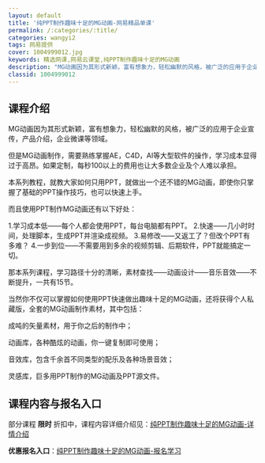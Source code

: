 ```yaml
---
layout: default
title: '纯PPT制作趣味十足的MG动画-网易精品单课'
permalink: /:categories/:title/
categories: wangyi2
tags: 网易提供
cover: 1004999012.jpg
keywords: 精选网课,网易云课堂,纯PPT制作趣味十足的MG动画
description: "MG动画因为其形式新颖，富有想象力，轻松幽默的风格，被广泛的应用于企业宣传，产品介绍，企业微课等领域。但是MG动画制作，需要熟练掌握AE，C4D，AI等大型软件的操作，学习成本显得过于高昂。"
classid: 1004999012
---
```


## 课程介绍

MG动画因为其形式新颖，富有想象力，轻松幽默的风格，被广泛的应用于企业宣传，产品介绍，企业微课等领域。

但是MG动画制作，需要熟练掌握AE，C4D，AI等大型软件的操作，学习成本显得过于高昂。如果定制，每秒100以上的费用也让大多数企业及个人难以承担。

本系列教程，就教大家如何只用PPT，就做出一个还不错的MG动画，即使你只掌握了基础的PPT操作技巧，也可以快速上手。

而且使用PPT制作MG动画还有以下好处：

1.学习成本低——每个人都会使用PPT，每台电脑都有PPT。
2.快速——几小时时间，处理脚本，生成PPT并渲染成视频。
3.易修改——又返工了？但改个PPT有多难？
4.一步到位——不需要用到多余的视频剪辑、后期软件，PPT就能搞定一切。

那本系列课程，学习路径十分的清晰，素材查找——动画设计——音乐音效——不断提升，一共有15节。

当然你不仅可以掌握如何使用PPT快速做出趣味十足的MG动画，还将获得个人私藏版，全套的MG动画制作素材，其中包括：

成吨的矢量素材，用于你之后的制作中；

动画库，各种酷炫的动画，你一键复制即可使用；

音效库，包含千余首不同类型的配乐及各种场景音效；

灵感库，巨多用PPT制作的MG动画及PPT源文件。

## 课程内容与报名入口

部分课程 **限时** 折扣中，课程内容详细介绍见：[纯PPT制作趣味十足的MG动画-详情介绍](https://study.163.com/course/introduction/1004999012.htm?share=1&shareId=1025206652&utm_campaign=share&utm_medium=iphoneShare&utm_source=&utm_u=1025206652)

**优惠报名入口**：[纯PPT制作趣味十足的MG动画-报名学习](https://study.163.com/course/introduction/1004999012.htm?share=1&shareId=1025206652&utm_campaign=share&utm_medium=iphoneShare&utm_source=&utm_u=1025206652)

